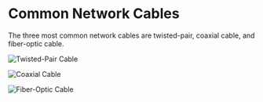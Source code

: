 # Common Network Cables

The three most common network cables are twisted-pair, coaxial cable, and fiber-optic cable.

![Twisted-Pair Cable](https://prod-files-secure.s3.us-west-2.amazonaws.com/7e8007ce-6cb2-45e4-9732-e794c6526305/77414b2d-19ab-4682-966e-ea5c2dac58a0/Screenshot_2025-01-22_at_12.28.05_PM.png)

![Coaxial Cable](https://prod-files-secure.s3.us-west-2.amazonaws.com/7e8007ce-6cb2-45e4-9732-e794c6526305/1cefac81-9cbf-4520-a543-cb3bd5d4e846/Screenshot_2025-01-22_at_12.31.24_PM.png)

![Fiber-Optic Cable](attachment:b7b0714f-dac8-4c99-abb7-c7c7ffc80ca6:fae582c3-132a-4846-9fa5-80fc0d9466e8.png)
